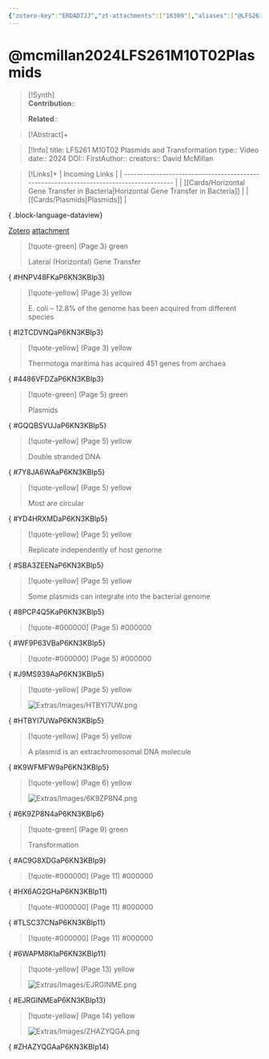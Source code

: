 ```yaml
---
{"zotero-key":"ERDAD7JJ","zt-attachments":["16309"],"aliases":["@LFS261 M10T02 Plasmids and Transformation"],"keywords":["✅"],"FirstAuthor":"[[ David McMillan]]","tags":["source/video","Uni/LFS261"],"dg-publish":true,"permalink":"/sources/mcmillan2024-lfs-261-m10-t02-plasmids/","dgPassFrontmatter":true}
---
```


# @mcmillan2024LFS261M10T02Plasmids

>[!Synth]  
>**Contribution**::  
>  
>**Related**:: 
>  

> [!Abstract]+
> 

> [!Info]
> title: LFS261 M10T02 Plasmids and Transformation
> type:: Video 
> date:: 2024
> DOI:: 
> FirstAuthor:: 
> creators:: David McMillan

> [!Links]+
>  | Incoming Links                                                                          |
> | --------------------------------------------------------------------------------------- |
> | [[Cards/Horizontal Gene Transfer in Bacteria\|Horizontal Gene Transfer in Bacteria]] |
> | [[Cards/Plasmids\|Plasmids]]                                                         |
> 
{ .block-language-dataview}


[Zotero](zotero://select/library/items/ERDAD7JJ) [attachment](<file:///Users/nathanmaxwell/Zotero/storage/P6KN3KBI/McMillan%20-%202024%20-%20LFS261%20M10T02%20Plasmids.pdf>)

> [!quote-green] (Page 3) green
> 
> Lateral (Horizontal) Gene Transfer
>
{ #HNPV48FKaP6KN3KBIp3}


> [!quote-yellow] (Page 3) yellow
> 
> E. coli – 12.8% of the genome has been acquired from different species
>
{ #I2TCDVNQaP6KN3KBIp3}


> [!quote-yellow] (Page 3) yellow
> 
> Thermotoga maritima has acquired 451 genes from archaea
>
{ #4486VFDZaP6KN3KBIp3}


> [!quote-green] (Page 5) green
> 
> Plasmids
>
{ #GQQBSVUJaP6KN3KBIp5}


> [!quote-yellow] (Page 5) yellow
> 
> Double stranded DNA
>
{ #7Y8JA6WAaP6KN3KBIp5}


> [!quote-yellow] (Page 5) yellow
> 
> Most are circular
>
{ #YD4HRXMDaP6KN3KBIp5}


> [!quote-yellow] (Page 5) yellow
> 
> Replicate independently of host genome
>
{ #SBA3ZEENaP6KN3KBIp5}


> [!quote-yellow] (Page 5) yellow
> 
> Some plasmids can integrate into the bacterial genome
>
{ #8PCP4Q5KaP6KN3KBIp5}


> [!quote-#000000] (Page 5) #000000
>
{ #WF9P63VBaP6KN3KBIp5}


> [!quote-#000000] (Page 5) #000000
>
{ #J9MS939AaP6KN3KBIp5}


> [!quote-yellow] (Page 5) yellow
> 
> ![Extras/Images/HTBYI7UW.png](/img/user/Extras/Images/HTBYI7UW.png)
>
{ #HTBYI7UWaP6KN3KBIp5}


> [!quote-yellow] (Page 5) yellow
> 
> A plasmid is an extrachromosomal DNA molecule
>
{ #K9WFMFW9aP6KN3KBIp5}


> [!quote-yellow] (Page 6) yellow
> 
> ![Extras/Images/6K9ZP8N4.png](/img/user/Extras/Images/6K9ZP8N4.png)
>
{ #6K9ZP8N4aP6KN3KBIp6}


> [!quote-green] (Page 9) green
> 
> Transformation
>
{ #AC9G8XDGaP6KN3KBIp9}


> [!quote-#000000] (Page 11) #000000
>
{ #HX6AG2GHaP6KN3KBIp11}


> [!quote-#000000] (Page 11) #000000
>
{ #TLSC37CNaP6KN3KBIp11}


> [!quote-#000000] (Page 11) #000000
>
{ #6WAPM8KIaP6KN3KBIp11}


> [!quote-yellow] (Page 13) yellow
> 
> ![Extras/Images/EJRGINME.png](/img/user/Extras/Images/EJRGINME.png)
>
{ #EJRGINMEaP6KN3KBIp13}


> [!quote-yellow] (Page 14) yellow
> 
> ![Extras/Images/ZHAZYQGA.png](/img/user/Extras/Images/ZHAZYQGA.png)
>
{ #ZHAZYQGAaP6KN3KBIp14}

